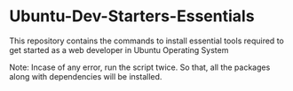 # Ubuntu-Dev-Starters-Essentials
This repository contains the commands to install essential tools required to get started as a web developer in Ubuntu Operating System

Note: Incase of any error, run the script twice. So that, all the packages along with dependencies will be installed.
